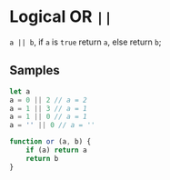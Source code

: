 # Logical OR `||`

`a || b`, if `a` is `true` return `a`, else return `b`;

## Samples

```js
let a
a = 0 || 2 // a = 2
a = 1 || 3 // a = 1
a = 1 || 0 // a = 1
a = '' || 0 // a = ''
```

```ts
function or (a, b) {
	if (a) return a
	return b
}
```